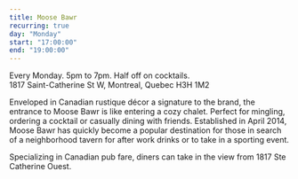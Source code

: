 ```yaml
---
title: Moose Bawr
recurring: true
day: "Monday"
start: "17:00:00"
end: "19:00:00"
---
```


Every Monday. 5pm to 7pm. Half off on cocktails.<br>
1817 Saint-Catherine St W, Montreal, Quebec H3H 1M2

<!-- more -->

Enveloped in Canadian rustique décor a signature to the brand, the
entrance to Moose Bawr is like entering a cozy chalet. Perfect for
mingling, ordering a cocktail or casually dining with friends. Established
in April 2014, Moose Bawr has quickly become a popular destination for
those in search of a neighborhood tavern for after work drinks or to take
in a sporting event. 

Specializing in Canadian pub fare, diners can take
in the view from 1817 Ste Catherine Ouest.
